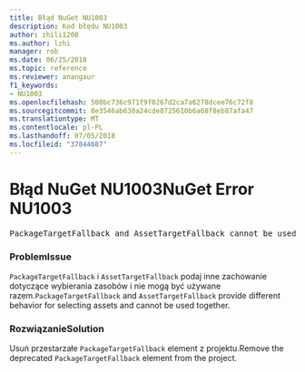 ```yaml
---
title: Błąd NuGet NU1003
description: Kod błędu NU1003
author: zhili1208
ms.author: lzhi
manager: rob
ms.date: 06/25/2018
ms.topic: reference
ms.reviewer: anangaur
f1_keywords:
- NU1003
ms.openlocfilehash: 500bc736c971f9f0267d2ca7a6278dcee76c72f8
ms.sourcegitcommit: 8e3546ab630a24cde8725610b6a68f8eb87afa47
ms.translationtype: MT
ms.contentlocale: pl-PL
ms.lasthandoff: 07/05/2018
ms.locfileid: "37844687"
---
```

# <a name="nuget-error-nu1003"></a><span data-ttu-id="18cd0-103">Błąd NuGet NU1003</span><span class="sxs-lookup"><span data-stu-id="18cd0-103">NuGet Error NU1003</span></span>

<pre>PackageTargetFallback and AssetTargetFallback cannot be used together. Remove PackageTargetFallback(deprecated) references from the project environment.</pre>

### <a name="issue"></a><span data-ttu-id="18cd0-104">Problem</span><span class="sxs-lookup"><span data-stu-id="18cd0-104">Issue</span></span>
<span data-ttu-id="18cd0-105">`PackageTargetFallback` i `AssetTargetFallback` podaj inne zachowanie dotyczące wybierania zasobów i nie mogą być używane razem.</span><span class="sxs-lookup"><span data-stu-id="18cd0-105">`PackageTargetFallback` and `AssetTargetFallback` provide different behavior for selecting assets and cannot be used together.</span></span>

### <a name="solution"></a><span data-ttu-id="18cd0-106">Rozwiązanie</span><span class="sxs-lookup"><span data-stu-id="18cd0-106">Solution</span></span>
<span data-ttu-id="18cd0-107">Usuń przestarzałe `PackageTargetFallback` element z projektu.</span><span class="sxs-lookup"><span data-stu-id="18cd0-107">Remove the deprecated `PackageTargetFallback` element from the project.</span></span>